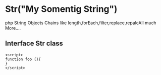 # Str("My Somentig String")
php String Objects Chains like length,forEach,filter,replace,repalcAll much More....

## Interface Str class
```
<script>
function foo (){
}
</script>
```
